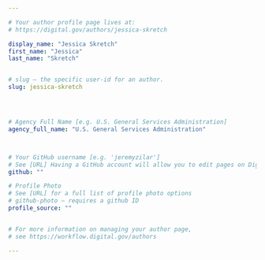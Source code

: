 ```yaml
---

# Your author profile page lives at:
# https://digital.gov/authors/jessica-skretch

display_name: "Jessica Skretch"
first_name: "Jessica"
last_name: "Skretch"


# slug — the specific user-id for an author.
slug: jessica-skretch




# Agency Full Name [e.g. U.S. General Services Administration]
agency_full_name: "U.S. General Services Administration"



# Your GitHub username [e.g. 'jeremyzilar']
# See [URL] Having a GitHub account will allow you to edit pages on DigitalGov. The image used in your GitHub account can also be used to populate your digital.gov profile photo.
github: ""

# Profile Photo
# See [URL] for a full list of profile photo options
# github-photo — requires a github ID
profile_source: ""


# For more information on managing your author page,
# see https://workflow.digital.gov/authors

---
```

